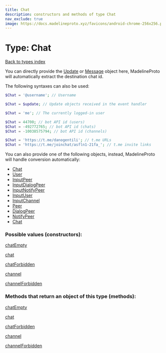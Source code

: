 ```yaml
---
title: Chat
description: constructors and methods of type Chat
nav_exclude: true
image: https://docs.madelineproto.xyz/favicons/android-chrome-256x256.png
---
```

# Type: Chat
[Back to types index](index.html)

You can directly provide the [Update](Update.html) or [Message](Message.html) object here, MadelineProto will automatically extract the destination chat id.

The following syntaxes can also be used:

```php
$Chat = '@username'; // Username

$Chat = $update; // Update objects received in the event handler

$Chat = 'me'; // The currently logged-in user

$Chat = 44700; // bot API id (users)
$Chat = -492772765; // bot API id (chats)
$Chat = -10038575794; // bot API id (channels)

$Chat = 'https://t.me/danogentili'; // t.me URLs
$Chat = 'https://t.me/joinchat/asfln1-21fa_'; // t.me invite links

```

You can also provide one of the following objects, instead, MadelineProto will handle conversion automatically:  

- [Chat](Chat.html)
- [User](User.html)
- [InputPeer](InputPeer.html)
- [InputDialogPeer](InputDialogPeer.html)
- [InputNotifyPeer](InputNotifyPeer.html)
- [InputUser](InputUser.html)
- [InputChannel](InputChannel.html)
- [Peer](Peer.html)
- [DialogPeer](DialogPeer.html)
- [NotifyPeer](NotifyPeer.html)
- [Chat](Chat.html)




### Possible values (constructors):

[chatEmpty](/API_docs/constructors/chatEmpty.html)  

[chat](/API_docs/constructors/chat.html)  

[chatForbidden](/API_docs/constructors/chatForbidden.html)  

[channel](/API_docs/constructors/channel.html)  

[channelForbidden](/API_docs/constructors/channelForbidden.html)  



### Methods that return an object of this type (methods):



[chatEmpty](/API_docs/constructors/chatEmpty.html)  

[chat](/API_docs/constructors/chat.html)  

[chatForbidden](/API_docs/constructors/chatForbidden.html)  

[channel](/API_docs/constructors/channel.html)  

[channelForbidden](/API_docs/constructors/channelForbidden.html)  


